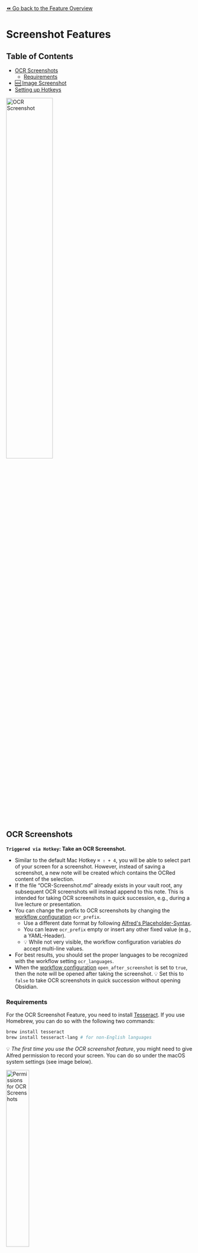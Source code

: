 [⏪ Go back to the Feature Overview](../README.md#feature-overview)

# Screenshot Features

## Table of Contents
<!-- MarkdownTOC -->

- [OCR Screenshots](#ocr-screenshots)
	- [Requirements](#requirements)
- [🆕 Image Screenshot](#%F0%9F%86%95-image-screenshot)
- [Setting up Hotkeys](#setting-up-hotkeys)

<!-- /MarkdownTOC -->

<img src="https://i.imgur.com/xwdl1N5.gif" alt="OCR Screenshot" width=50%>

## OCR Screenshots
**`Triggered via Hotkey`: Take an OCR Screenshot.**
- Similar to the default Mac Hotkey `⌘ ⇧ + 4`, you will be able to select part of your screen for a screenshot. However, instead of saving a screenshot, a new note will be created which contains the OCRed content of the selection.
- If the file “OCR-Screenshot.md” already exists in your vault root, any subsequent OCR screenshots will instead append to this note. This is intended for taking OCR screenshots in quick succession, e.g., during a live lecture or presentation.
- You can change the prefix to OCR screenshots by changing the [workflow configuration](Workflow%20Configuration.md#Screenshot-Features) `ocr_prefix`.
	- Use a different date format by following [Alfred's Placeholder-Syntax](https://www.alfredapp.com/help/workflows/advanced/placeholders/#date-time).
	- You can leave `ocr_prefix` empty or insert any other fixed value (e.g., a YAML-Header). 
	- 💡 While not very visible, the workflow configuration variables *do* accept multi-line values.
- For best results, you should set the proper languages to be recognized with the workflow setting `ocr_languages`.
- When the [workflow configuration](Workflow%20Configuration.md#Screenshot-Features) `open_after_screenshot` is set to `true`, then the note will be opened after taking the screenshot. 💡 Set this to `false` to take OCR screenshots in quick succession without opening Obsidian.

### Requirements
For the OCR Screenshot Feature, you need to install [Tesseract](https://tesseract-ocr.github.io/tessdoc/Installation.html). If you use Homebrew, you can do so with the following two commands:

```bash
brew install tesseract
brew install tesseract-lang # for non-English languages
```

💡 _The first time you use the OCR screenshot feature_, you might need to give Alfred permission to record your screen. You can do so under the macOS system settings (see image below).

<img src="https://user-images.githubusercontent.com/73286100/131231644-a800c0b0-8dc2-4ae9-bd41-c3937741b94a.png" alt="Permissions for OCR Screenshots" width=35%>

## 🆕 Image Screenshot
**`Triggered via Hotkey`: Take an Image Screenshot.**
- Similar to the default Mac Hotkey `⌘ ⇧ + 4`, you will be able to select part of your screen for a screenshot. The image will be directly saved in your vault with the file name `Screenshot {date} {time}.png` and the image will be embedded (`![[image_file_name.png]]`) in the note `Images.md` in your vault root.
- The images will be saved in `{vault-path}/screenshots/` by default. You can use the [workflow configuration](Workflow%20Configuration.md#Screenshot-Features) `screenshot_path` to specify the *absolute* path of a folder in your vault where to save the images instead. 
- If the file “Images.md” already exists in your vault root, any subsequent screenshots will instead append to this note. This is intended for taking screenshots in quick succession, e.g., during a live lecture or presentation.
- When the [workflow configuration](Workflow%20Configuration.md#Screenshot-Features) `open_after_screenshot` is set to `true`, then the note will be opened after taking the screenshot. 💡 Set this to `false` to take OCR screenshots in quick succession without opening Obsidian.

## Setting up Hotkeys
At the top left of the workflow, there are some sky-blue fields. You need to double-click them to set the keyboard shortcuts you want to use for the respective commands.

💡 To stay in line with the other macOS keyboard shortcuts for taking screenshots, you can use something like `⌘⇧ + 1` as hotkey.

<img src="https://i.imgur.com/wlpht7f.png" alt="Setting Hotkeys" width=15% height=15%>

[⬆️ Go Back to Top](#Table-of-Contents)
